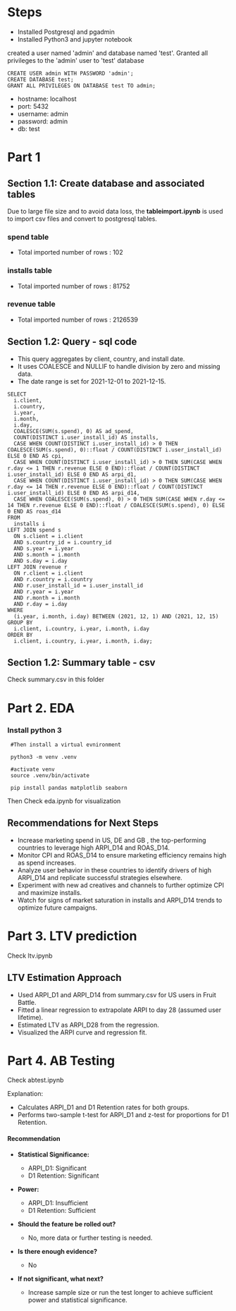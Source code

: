 # Steps

- Installed Postgresql and pgadmin 
- Installed Python3 and jupyter notebook

created a user named 'admin' and database named 'test'. Granted all privileges to the 'admin' user to 'test' database
```
CREATE USER admin WITH PASSWORD 'admin';
CREATE DATABASE test;
GRANT ALL PRIVILEGES ON DATABASE test TO admin;
```

- hostname: localhost
- port: 5432
- username: admin
- password: admin
- db: test

# Part 1
## Section 1.1: Create database and associated tables

Due to large file size and to avoid data loss, the **tableimport.ipynb** is used to import csv files and 
convert to postgresql tables.

### spend table
- Total imported number of rows : 102

### installs table

- Total imported number of rows : 81752 
### revenue table

- Total imported number of rows : 2126539

## Section 1.2: Query - sql code

- This query aggregates by client, country, and install date.
- It uses COALESCE and NULLIF to handle division by zero and missing data.
- The date range is set for 2021-12-01 to 2021-12-15.
```
SELECT
  i.client,
  i.country,
  i.year,
  i.month,
  i.day,
  COALESCE(SUM(s.spend), 0) AS ad_spend,
  COUNT(DISTINCT i.user_install_id) AS installs,
  CASE WHEN COUNT(DISTINCT i.user_install_id) > 0 THEN COALESCE(SUM(s.spend), 0)::float / COUNT(DISTINCT i.user_install_id) ELSE 0 END AS cpi,
  CASE WHEN COUNT(DISTINCT i.user_install_id) > 0 THEN SUM(CASE WHEN r.day <= 1 THEN r.revenue ELSE 0 END)::float / COUNT(DISTINCT i.user_install_id) ELSE 0 END AS arpi_d1,
  CASE WHEN COUNT(DISTINCT i.user_install_id) > 0 THEN SUM(CASE WHEN r.day <= 14 THEN r.revenue ELSE 0 END)::float / COUNT(DISTINCT i.user_install_id) ELSE 0 END AS arpi_d14,
  CASE WHEN COALESCE(SUM(s.spend), 0) > 0 THEN SUM(CASE WHEN r.day <= 14 THEN r.revenue ELSE 0 END)::float / COALESCE(SUM(s.spend), 0) ELSE 0 END AS roas_d14
FROM
  installs i
LEFT JOIN spend s
  ON s.client = i.client
  AND s.country_id = i.country_id
  AND s.year = i.year
  AND s.month = i.month
  AND s.day = i.day
LEFT JOIN revenue r
  ON r.client = i.client
  AND r.country = i.country
  AND r.user_install_id = i.user_install_id
  AND r.year = i.year
  AND r.month = i.month
  AND r.day = i.day
WHERE
  (i.year, i.month, i.day) BETWEEN (2021, 12, 1) AND (2021, 12, 15)
GROUP BY
  i.client, i.country, i.year, i.month, i.day
ORDER BY
  i.client, i.country, i.year, i.month, i.day;
```
## Section 1.2: Summary table - csv
Check summary.csv in this folder


# Part 2. EDA

### Install python 3
```
 #Then install a virtual evnironment
 
 python3 -m venv .venv 
 
 #activate venv
 source .venv/bin/activate 
 
 pip install pandas matplotlib seaborn

```
Then Check eda.ipynb for visualization

## Recommendations for Next Steps

- Increase marketing spend in US, DE and GB , the top-performing countries to leverage high ARPI_D14 and ROAS_D14.
- Monitor CPI and ROAS_D14 to ensure marketing efficiency remains high as spend increases.
- Analyze user behavior in these countries to identify drivers of high ARPI_D14 and replicate successful strategies elsewhere.
- Experiment with new ad creatives and channels to further optimize CPI and maximize installs.
- Watch for signs of market saturation in installs and ARPI_D14 trends to optimize future campaigns.

# Part 3. LTV prediction

Check ltv.ipynb

## LTV Estimation Approach

- Used ARPI_D1 and ARPI_D14 from summary.csv for US users in Fruit Battle.
- Fitted a linear regression to extrapolate ARPI to day 28 (assumed user lifetime).
- Estimated LTV as ARPI_D28 from the regression.
- Visualized the ARPI curve and regression fit.

# Part 4. AB Testing

Check abtest.ipynb

Explanation:
- Calculates ARPI_D1 and D1 Retention rates for both groups.
- Performs two-sample t-test for ARPI_D1 and z-test for proportions for D1 Retention.

#### Recommendation

- **Statistical Significance:**
    - ARPI_D1: Significant
    - D1 Retention: Significant
- **Power:**
    - ARPI_D1: Insufficient
    - D1 Retention: Sufficient

- **Should the feature be rolled out?**
    -  No, more data or further testing is needed.

- **Is there enough evidence?**
    - No

- **If not significant, what next?**
    - Increase sample size or run the test longer to achieve sufficient power and statistical significance.
